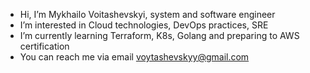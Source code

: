 - Hi, I’m Mykhailo Voitashevskyi, system and software engineer
- I’m interested in Cloud technologies, DevOps practices, SRE
- I’m currently learning Terraform, K8s, Golang and preparing to AWS certification
- You can reach me via email voytashevskyy@gmail.com
